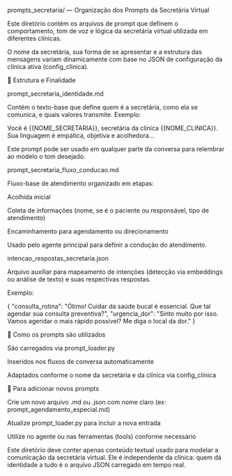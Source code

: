 prompts_secretaria/ — Organização dos Prompts da Secretária Virtual

Este diretório contém os arquivos de prompt que definem o comportamento, tom de voz e lógica da secretária virtual utilizada em diferentes clínicas.

O nome da secretária, sua forma de se apresentar e a estrutura das mensagens variam dinamicamente com base no JSON de configuração da clínica ativa (config_clinica).

📁 Estrutura e Finalidade

prompt_secretaria_identidade.md

Contém o texto-base que define quem é a secretária, como ela se comunica, e quais valores transmite. Exemplo:

Você é {{NOME_SECRETARIA}}, secretária da clínica {{NOME_CLINICA}}. Sua linguagem é empática, objetiva e acolhedora...

Este prompt pode ser usado em qualquer parte da conversa para relembrar ao modelo o tom desejado.

prompt_secretaria_fluxo_conducao.md

Fluxo-base de atendimento organizado em etapas:

Acolhida inicial

Coleta de informações (nome, se é o paciente ou responsável, tipo de atendimento)

Encaminhamento para agendamento ou direcionamento

Usado pelo agente principal para definir a condução do atendimento.

intencao_respostas_secretaria.json

Arquivo auxiliar para mapeamento de intenções (detecção via embeddings ou análise de texto) e suas respectivas respostas.

Exemplo:

{
  "consulta_rotina": "Ótimo! Cuidar da saúde bucal é essencial. Que tal agendar sua consulta preventiva?",
  "urgencia_dor": "Sinto muito por isso. Vamos agendar o mais rápido possível? Me diga o local da dor."
}

🧩 Como os prompts são utilizados

São carregados via prompt_loader.py

Inseridos nos fluxos de conversa automaticamente

Adaptados conforme o nome da secretária e da clínica via config_clinica

🔁 Para adicionar novos prompts

Crie um novo arquivo .md ou .json com nome claro (ex: prompt_agendamento_especial.md)

Atualize prompt_loader.py para incluir a nova entrada

Utilize no agente ou nas ferramentas (tools) conforme necessário

Este diretório deve conter apenas conteúdo textual usado para modelar a comunicação da secretária virtual. Ele é independente da clínica: quem dá identidade a tudo é o arquivo JSON carregado em tempo real.